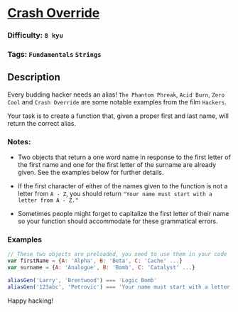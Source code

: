# [Crash Override](https://www.codewars.com/kata/578c1e2edaa01a9a02000b7f)

### Difficulty: `8 kyu`

### Tags: `Fundamentals` `Strings`

## Description

Every budding hacker needs an alias! `The Phantom Phreak`, `Acid Burn`, `Zero Cool` and `Crash Override` are some notable examples from the film `Hackers`.

Your task is to create a function that, given a proper first and last name, will return the correct alias.

### Notes:

- Two objects that return a one word name in response to the first letter of the first name and one for the first letter of the surname are already given. See the examples below for further details.

- If the first character of either of the names given to the function is not a letter from `A - Z`, you should return `"Your name must start with a letter from A - Z."`

- Sometimes people might forget to capitalize the first letter of their name so your function should accommodate for these grammatical errors.

### Examples

```js
// These two objects are preloaded, you need to use them in your code
var firstName = {A: 'Alpha', B: 'Beta', C: 'Cache' ...}
var surname = {A: 'Analogue', B: 'Bomb', C: 'Catalyst' ...}

aliasGen('Larry', 'Brentwood') === 'Logic Bomb'
aliasGen('123abc', 'Petrovic') === 'Your name must start with a letter from A - Z.'
```

Happy hacking!